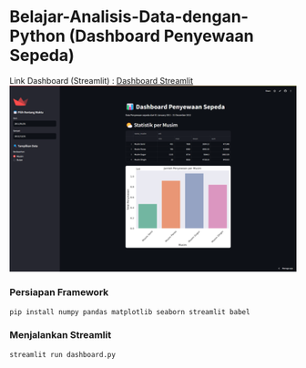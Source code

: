 # Belajar-Analisis-Data-dengan-Python (Dashboard Penyewaan Sepeda)

Link Dashboard (Streamlit) : [Dashboard Streamlit](https://dashboardpenyewaansepeda.streamlit.app/)
![Gambar Dashboard Streamlit](https://github.com/farhanjuliansyahh/Belajar-Analisis-Data-dengan-Python/blob/main/dashboard-streamlit.png)

### Persiapan Framework
```
pip install numpy pandas matplotlib seaborn streamlit babel
```

### Menjalankan Streamlit
```
streamlit run dashboard.py
```
